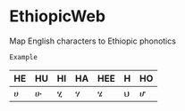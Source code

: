 # EthiopicWeb
Map English characters to Ethiopic phonotics <br />
```
Example 
```  
 HE | HU  | HI | HA | HEE | H | HO
--- | --- | ---|--- | --- | ---| ---
ሀ  | ሁ |   ሂ |   ሃ |  ሄ |  ህ | ሆ | 
